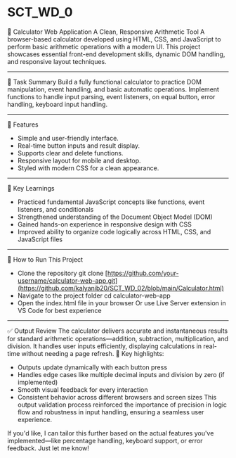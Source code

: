 # SCT_WD_0

🧩 Calculator Web Application 
A Clean, Responsive Arithmetic Tool
A browser-based calculator developed using HTML, CSS, and JavaScript to perform basic arithmetic operations with a modern UI. 
This project showcases essential front-end development skills, dynamic DOM handling, and responsive layout techniques.


-----

🧮  Task Summary
Build a fully functional calculator to practice DOM manipulation, event handling, and basic automatic operations.
Implement functions to handle input parsing, event listeners, on equal button, error handling, keyboard input handling.

-----

🎯  Features
- Simple and user-friendly interface.
- Real-time button inputs and result display.
- Supports clear and delete functions.
- Responsive layout for mobile and desktop.
- Styled with modern CSS for a clean appearance.

-----

🧠  Key Learnings
- Practiced fundamental JavaScript concepts like functions, event listeners, and conditionals
- Strengthened understanding of the Document Object Model (DOM)
- Gained hands-on experience in responsive design with CSS
- Improved ability to organize code logically across HTML, CSS, and JavaScript files

-----

🚀 How to Run This Project
- Clone the repository
git clone [https://github.com/your-username/calculator-web-app.git](https://github.com/kalyanib20/SCT_WD_02/blob/main/Calculator.html)
- Navigate to the project folder
cd calculator-web-app
- Open the index.html file in your browser
Or use Live Server extension in VS Code for best experience
-----

✅ Output Review
The calculator delivers accurate and instantaneous results for standard arithmetic operations—addition, subtraction, multiplication, and division. It handles user inputs efficiently, displaying calculations in real-time without needing a page refresh.
🧮 Key highlights:
- Outputs update dynamically with each button press
- Handles edge cases like multiple decimal inputs and division by zero (if implemented)
- Smooth visual feedback for every interaction
- Consistent behavior across different browsers and screen sizes
This output validation process reinforced the importance of precision in logic flow and robustness in input handling, ensuring a seamless user experience.

If you'd like, I can tailor this further based on the actual features you've implemented—like percentage handling, keyboard support, or error feedback. Just let me know!




